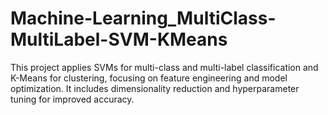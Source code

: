 # Machine-Learning_MultiClass-MultiLabel-SVM-KMeans
This project applies SVMs for multi-class and multi-label classification and K-Means for clustering, focusing on feature engineering and model optimization. It includes dimensionality reduction and hyperparameter tuning for improved accuracy.

